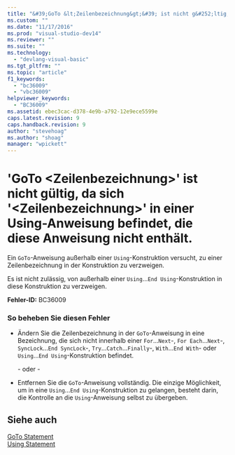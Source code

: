 ```yaml
---
title: "&#39;GoTo &lt;Zeilenbezeichnung&gt;&#39; ist nicht g&#252;ltig, da sich &#39;&lt;Zeilenbezeichnung&gt;&#39; in einer Using-Anweisung befindet, die diese Anweisung nicht enth&#228;lt. | Microsoft Docs"
ms.custom: ""
ms.date: "11/17/2016"
ms.prod: "visual-studio-dev14"
ms.reviewer: ""
ms.suite: ""
ms.technology: 
  - "devlang-visual-basic"
ms.tgt_pltfrm: ""
ms.topic: "article"
f1_keywords: 
  - "bc36009"
  - "vbc36009"
helpviewer_keywords: 
  - "BC36009"
ms.assetid: ebec3cac-d378-4e9b-a792-12e9ece5599e
caps.latest.revision: 9
caps.handback.revision: 9
author: "stevehoag"
ms.author: "shoag"
manager: "wpickett"
---
```

# &#39;GoTo &lt;Zeilenbezeichnung&gt;&#39; ist nicht g&#252;ltig, da sich &#39;&lt;Zeilenbezeichnung&gt;&#39; in einer Using-Anweisung befindet, die diese Anweisung nicht enth&#228;lt.
Ein `GoTo`\-Anweisung außerhalb einer `Using`\-Konstruktion versucht, zu einer Zeilenbezeichnung in der Konstruktion zu verzweigen.  
  
 Es ist nicht zulässig, von außerhalb einer `Using`...`End Using`\-Konstruktion in diese Konstruktion zu verzweigen.  
  
 **Fehler\-ID:** BC36009  
  
### So beheben Sie diesen Fehler  
  
-   Ändern Sie die Zeilenbezeichnung in der `GoTo`\-Anweisung in eine Bezeichnung, die sich nicht innerhalb einer `For`...`Next`\-, `For Each`...`Next`\-, `SyncLock`...`End SyncLock`\-, `Try`...`Catch`...`Finally`\-, `With`...`End With`\- oder `Using`...`End Using`\-Konstruktion befindet.  
  
     \- oder \-  
  
-   Entfernen Sie die `GoTo`\-Anweisung vollständig. Die einzige Möglichkeit, um in eine `Using`...`End Using`\-Konstruktion zu gelangen, besteht darin, die Kontrolle an die `Using`\-Anweisung selbst zu übergeben.  
  
## Siehe auch  
 [GoTo Statement](../../visual-basic/language-reference/statements/goto-statement.md)   
 [Using Statement](../../visual-basic/language-reference/statements/using-statement.md)